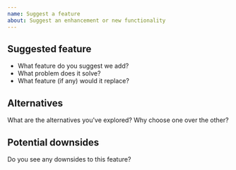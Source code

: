 ```yaml
---
name: Suggest a feature
about: Suggest an enhancement or new functionality
---
```


## Suggested feature

- What feature do you suggest we add?
- What problem does it solve?
- What feature (if any) would it replace?

## Alternatives

What are the alternatives you've explored? Why choose one over the other?

## Potential downsides

Do you see any downsides to this feature?

